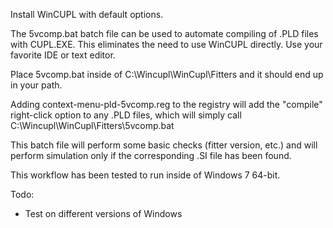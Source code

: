 Install WinCUPL with default options.

The 5vcomp.bat batch file can be used to automate compiling of .PLD files with CUPL.EXE.
This eliminates the need to use WinCUPL directly. Use your favorite IDE or text editor.

Place 5vcomp.bat inside of C:\Wincupl\WinCupl\Fitters and it should end up in your path.

Adding context-menu-pld-5vcomp.reg to the registry will add the "compile" right-click
option to any .PLD files, which will simply call C:\Wincupl\WinCupl\Fitters\5vcomp.bat

This batch file will perform some basic checks (fitter version, etc.) and will perform
simulation only if the corresponding .SI file has been found.

This workflow has been tested to run inside of Windows 7 64-bit.

Todo:
* Test on different versions of Windows
